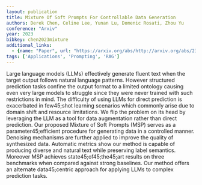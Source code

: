 ```yaml
---
layout: publication
title: Mixture Of Soft Prompts For Controllable Data Generation
authors: Derek Chen, Celine Lee, Yunan Lu, Domenic Rosati, Zhou Yu
conference: "Arxiv"
year: 2023
bibkey: chen2023mixture
additional_links:
  - {name: "Paper", url: "https://arxiv.org/abs/http://arxiv.org/abs/2303.01580v2"}
tags: ['Applications', 'Prompting', 'RAG']
---
```

Large language models (LLMs) effectively generate fluent text when the target output follows natural language patterns. However structured prediction tasks confine the output format to a limited ontology causing even very large models to struggle since they were never trained with such restrictions in mind. The difficulty of using LLMs for direct prediction is exacerbated in few45;shot learning scenarios which commonly arise due to domain shift and resource limitations. We flip the problem on its head by leveraging the LLM as a tool for data augmentation rather than direct prediction. Our proposed Mixture of Soft Prompts (MSP) serves as a parameter45;efficient procedure for generating data in a controlled manner. Denoising mechanisms are further applied to improve the quality of synthesized data. Automatic metrics show our method is capable of producing diverse and natural text while preserving label semantics. Moreover MSP achieves state45;of45;the45;art results on three benchmarks when compared against strong baselines. Our method offers an alternate data45;centric approach for applying LLMs to complex prediction tasks.
